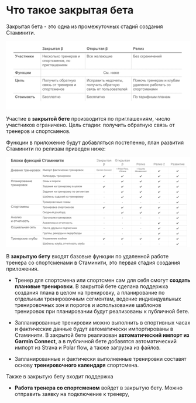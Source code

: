 # Что такое закрытая бета

Закрытая бета - это одна из промежуточных стадий создания Стаминити. 

![](./Стадии.png)

Участие в **закрытой бете** производится по приглашениям, число участников ограничено. 
Цель стадии: получить обратную связь от тренеров и спортсменов.

Функции в приложение будут добавляться постепенно, план развития Стаминити по релизам приведен ниже:

![](./Staminity_functions_stages.png)

В **закрытую бету** входят базовые функции по удаленной работе тренера со спортсменами в Стаминити, это первая стадия создания приложения.

* Тренер для спортсмена или спортсмен сам для себя смогут **создать плановые тренировки**. В закрытой бете сделана поддержка создания плана в целом на тренировку, а планирование по отдельным тренировочным сегментам, ведение индивидуальных тренировочных зон и порогов и использование шаблонов тренировок при планировании будут реализованы к публичной бете.

* Запланированные тренировки можно выполнить в спортивных часах и фактические данные будут автоматически импортированы в Стаминити. В закрытой бете реализован **автоматический импорт из Garmin Connect**, а в публичной бете добавятся автоматический импорт из Strava и Polar flow, а также загрузка из файлов.

* Запланированные и фактически выполненные тренировки составят основу **тренировочного календаря** спортсмена. 

Также в закрытую бету входит поддержка 

* **Работа тренера со спортсменом** войдет в закрытую бету. Можно отправить заявку на подключение к тренеру,  



